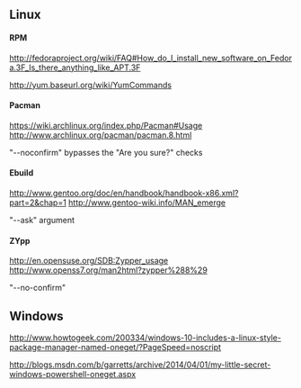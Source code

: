 
## Linux

#### RPM

http://fedoraproject.org/wiki/FAQ#How_do_I_install_new_software_on_Fedora.3F_Is_there_anything_like_APT.3F

http://yum.baseurl.org/wiki/YumCommands

#### Pacman

https://wiki.archlinux.org/index.php/Pacman#Usage
http://www.archlinux.org/pacman/pacman.8.html

"--noconfirm" bypasses the "Are you sure?" checks

#### Ebuild

http://www.gentoo.org/doc/en/handbook/handbook-x86.xml?part=2&chap=1
http://www.gentoo-wiki.info/MAN_emerge

"--ask" argument

#### ZYpp

http://en.opensuse.org/SDB:Zypper_usage
http://www.openss7.org/man2html?zypper%288%29

"--no-confirm"

## Windows

http://www.howtogeek.com/200334/windows-10-includes-a-linux-style-package-manager-named-oneget/?PageSpeed=noscript

http://blogs.msdn.com/b/garretts/archive/2014/04/01/my-little-secret-windows-powershell-oneget.aspx

